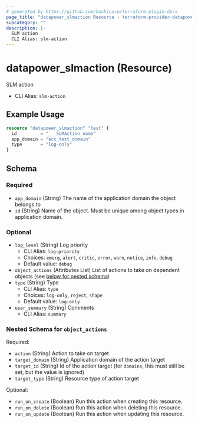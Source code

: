 ```yaml
---
# generated by https://github.com/hashicorp/terraform-plugin-docs
page_title: "datapower_slmaction Resource - terraform-provider-datapower"
subcategory: ""
description: |-
  SLM action
  CLI Alias: slm-action
---
```


# datapower_slmaction (Resource)

SLM action
  - CLI Alias: `slm-action`

## Example Usage

```terraform
resource "datapower_slmaction" "test" {
  id         = "___SLMAction_name"
  app_domain = "acc_test_domain"
  type       = "log-only"
}
```

<!-- schema generated by tfplugindocs -->
## Schema

### Required

- `app_domain` (String) The name of the application domain the object belongs to
- `id` (String) Name of the object. Must be unique among object types in application domain.

### Optional

- `log_level` (String) Log priority
  - CLI Alias: `log-priority`
  - Choices: `emerg`, `alert`, `critic`, `error`, `warn`, `notice`, `info`, `debug`
  - Default value: `debug`
- `object_actions` (Attributes List) List of actions to take on dependent objects (see [below for nested schema](#nestedatt--object_actions))
- `type` (String) Type
  - CLI Alias: `type`
  - Choices: `log-only`, `reject`, `shape`
  - Default value: `log-only`
- `user_summary` (String) Comments
  - CLI Alias: `summary`

<a id="nestedatt--object_actions"></a>
### Nested Schema for `object_actions`

Required:

- `action` (String) Action to take on target
- `target_domain` (String) Application domain of the action target
- `target_id` (String) Id of the action target (for `domains`, this must still be set, but the value is ignored)
- `target_type` (String) Resource type of action target

Optional:

- `run_on_create` (Boolean) Run this action when creating this resource.
- `run_on_delete` (Boolean) Run this action when deleting this resource.
- `run_on_update` (Boolean) Run this action when updating this resource.
